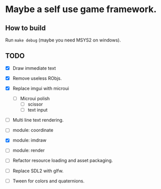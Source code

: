 # Maybe a self use game framework.

## How to build
Run `make debug` (maybe you need MSYS2 on windows).

## TODO
- [x] Draw immediate text
- [x] Remove useless RObjs.
- [x] Replace imgui with microui
    - [ ] Microui polish
        - [ ] scissor
        - [ ] text input
- [ ] Multi line text rendering.

- [ ] module: coordinate
- [x] module: imdraw
- [ ] module: render

- [ ] Refactor resource loading and asset packaging.
- [ ] Replace SDL2 with glfw.

- [ ] Tween for colors and quaternions.